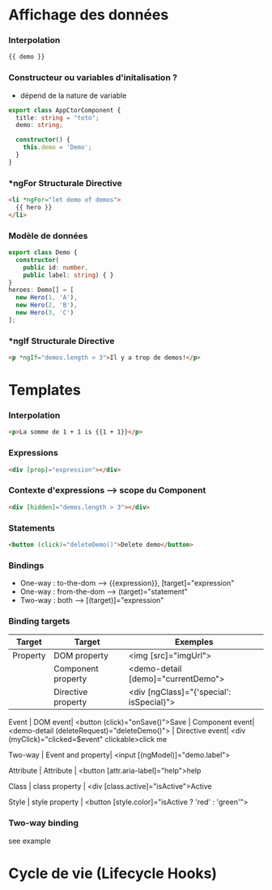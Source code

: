 # Affichage des données
### Interpolation
```html
{{ demo }}
```
### Constructeur ou variables d'initalisation ?
* dépend de la nature de variable
```typescript
export class AppCtorComponent {
  title: string = "toto";
  demo: string;

  constructor() {
    this.demo = 'Demo';
  }
}
```
### *ngFor Structurale Directive
```html
<li *ngFor="let demo of demos">
  {{ hero }}
</li>
```
### Modèle de données
```typescript
export class Demo {
  constructor(
    public id: number,
    public label: string) { }
}
heroes: Demo[] = [
  new Hero(1, 'A'),
  new Hero(2, 'B'),
  new Hero(3, 'C')
];
```
### *ngIf Structurale Directive
```html
<p *ngIf="demos.length > 3">Il y a trop de demos!</p>
```


# Templates
### Interpolation
```html
<p>La somme de 1 + 1 is {{1 + 1}}</p>
```
### Expressions
```html
<div [prop]="expression"></div>
```

### Contexte d'expressions --> scope du Component
```html
<div [hidden]="demos.length > 3"></div>
```

### Statements
```html
<button (click)="deleteDemo()">Delete demo</button>
```

### Bindings
* One-way : to-the-dom   --> {{expression}}, [target]="expression"
* One-way : from-the-dom --> (target)="statement"
* Two-way : both         --> [(target)]="expression"

### Binding targets
Target  | Target  | Exemples
---     |---      | ---
Property| DOM property| <img [src]="imgUrl">
        | Component property| <demo-detail [demo]="currentDemo"></demo-detail>
        | Directive property| <div [ngClass]="{'special': isSpecial}"></div>

Event   | DOM event| <button (click)="onSave()">Save</button>
        | Component event| <demo-detail (deleteRequest)="deleteDemo()"></demo-detail>
        | Directive event| <div (myClick)="clicked=$event" clickable>click me</div>

Two-way | Event and property| <input [(ngModel)]="demo.label">

Attribute | Attribute | <button [attr.aria-label]="help">help</button>

Class | class property | <div [class.active]="isActive">Active</div>

Style | style property | <button [style.color]="isActive ? 'red' : 'green'">

### Two-way binding
see example

# Cycle de vie (Lifecycle Hooks)
